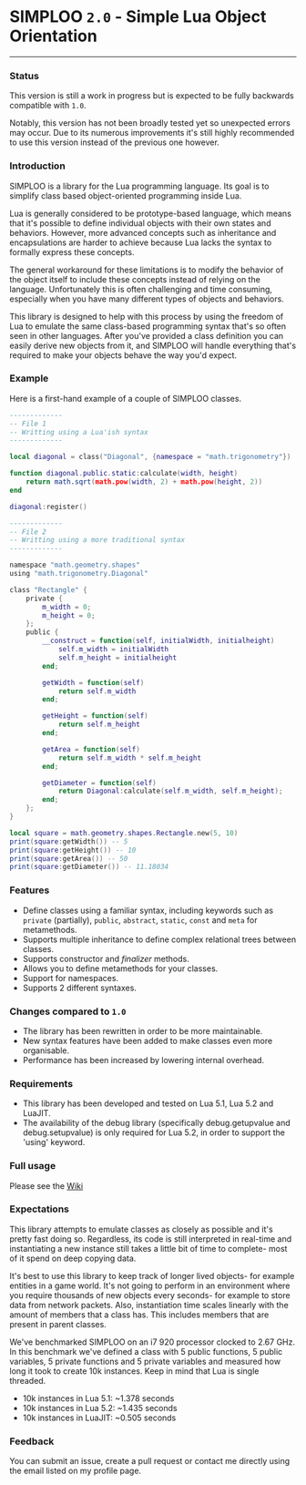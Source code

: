 # SIMPLOO `2.0` - Simple Lua Object Orientation
---

### Status
This version is still a work in progress but is expected to be fully backwards compatible with `1.0`.

Notably, this version has not been broadly tested yet so unexpected errors may occur. Due to its numerous improvements it's still highly recommended to use this version instead of the previous one however.

### Introduction
SIMPLOO is a library for the Lua programming language. Its goal is to simplify class based object-oriented programming inside Lua. 

Lua is generally considered to be prototype-based language, which means that it's possible to define individual objects with their own states and behaviors. However, more advanced concepts such as inheritance and encapsulations are harder to achieve because Lua lacks the syntax to formally express these concepts.

The general workaround for these limitations is to modify the behavior of the object itself to include these concepts instead of relying on the language. Unfortunately this is often challenging and time consuming, especially when you have many different types of objects and behaviors.

This library is designed to help with this process by using the freedom of Lua to emulate the same class-based programming syntax that's so often seen in other languages. After you've provided a class definition you can easily derive new objects from it, and SIMPLOO will handle everything that's required to make your objects behave the way you'd expect.

### Example

Here is a first-hand example of a couple of SIMPLOO classes.

```Lua
-------------
-- File 1
-- Writting using a Lua'ish syntax
-------------

local diagonal = class("Diagonal", {namespace = "math.trigonometry"})

function diagonal.public.static:calculate(width, height)
    return math.sqrt(math.pow(width, 2) + math.pow(height, 2))
end

diagonal:register()

-------------
-- File 2
-- Writting using a more traditional syntax
-------------

namespace "math.geometry.shapes"
using "math.trigonometry.Diagonal"

class "Rectangle" {
    private {
        m_width = 0;
        m_height = 0;
    };
    public {
        __construct = function(self, initialWidth, initialheight)
            self.m_width = initialWidth
            self.m_height = initialheight
        end;

        getWidth = function(self)
            return self.m_width
        end;

        getHeight = function(self)
            return self.m_height
        end;

        getArea = function(self)
            return self.m_width * self.m_height
        end;

        getDiameter = function(self)
            return Diagonal:calculate(self.m_width, self.m_height);
        end;
    };
}

local square = math.geometry.shapes.Rectangle.new(5, 10)
print(square:getWidth()) -- 5
print(square:getHeight()) -- 10
print(square:getArea()) -- 50
print(square:getDiameter()) -- 11.18034
```

### Features

* Define classes using a familiar syntax, including keywords such as `private` (partially), `public`, `abstract`, `static`, `const` and `meta` for metamethods.
* Supports multiple inheritance to define complex relational trees between classes.
* Supports constructor and *finalizer* methods.
* Allows you to define metamethods for your classes.
* Support for namespaces.
* Supports 2 different syntaxes.

### Changes compared to `1.0`
* The library has been rewritten in order to be more maintainable.
* New syntax features have been added to make classes even more organisable.
* Performance has been increased by lowering internal overhead.

### Requirements
* This library has been developed and tested on Lua 5.1, Lua 5.2 and LuaJIT.
* The availability of the debug library (specifically debug.getupvalue and debug.setupvalue) is only required for Lua 5.2, in order to support the 'using' keyword. 

### Full usage

Please see the [Wiki](https://github.com/maurits150/simploo/wiki)

### Expectations
This library attempts to emulate classes as closely as possible and it's pretty fast doing so. Regardless, its code is still interpreted in real-time and instantiating a new instance still takes a little bit of time to complete- most of it spend on deep copying data.

It's best to use this library to keep track of longer lived objects- for example entities in a game world. It's not going to perform in an environment where you require thousands of new objects every seconds- for example to store data from network packets. Also, instantiation time scales linearly with the amount of members that a class has. This includes members that are present in parent classes.

We've benchmarked SIMPLOO on an i7 920 processor clocked to 2.67 GHz. In this benchmark we've defined a class with 5 public functions, 5 public variables, 5 private functions and 5 private variables and measured how long it took to create 10k instances. Keep in mind that Lua is single threaded.

* 10k instances in Lua 5.1: ~1.378 seconds
* 10k instances in Lua 5.2: ~1.435 seconds
* 10k instances in LuaJIT: ~0.505 seconds

### Feedback

You can submit an issue, create a pull request or contact me directly using the email listed on my profile page.
